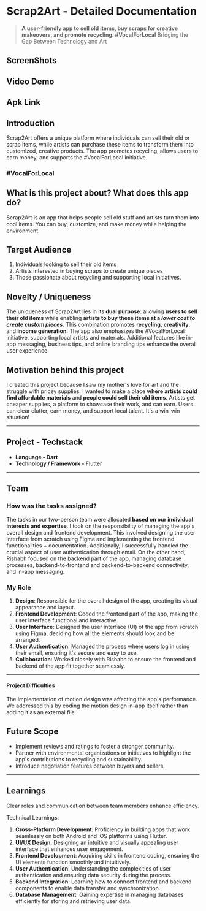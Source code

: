 # Scrap2Art - Detailed Documentation

> **A user-friendly app to sell old items, buy scraps for creative makeovers, and promote recycling. #VocalForLocal**
> Bridging the Gap Between Technology and Art
## ScreenShots
## Video Demo 
## Apk Link

## Introduction

Scrap2Art offers a unique platform where individuals can sell their old or scrap items, while artists can purchase these items to transform them into customized, creative products. The app promotes recycling, allows users to earn money, and supports the #VocalForLocal initiative.

### #VocalForLocal

## What is this project about? What does this app do?

Scrap2Art is an app that helps people sell old stuff and artists turn them into cool items. You can buy, customize, and make money while helping the environment.

## Target Audience

1. Individuals looking to sell their old items
2. Artists interested in buying scraps to create unique pieces
3. Those passionate about recycling and supporting local initiatives.

## Novelty / Uniqueness

The uniqueness of Scrap2Art lies in its **dual purpose**: allowing **users to sell their old items** while enabling **artists to buy these items at a *lower cost to create custom pieces***. This combination promotes **recycling**, **creativity**, and **income generation**. The app also emphasizes the #VocalForLocal initiative, supporting local artists and materials. Additional features like in-app messaging, business tips, and online branding tips enhance the overall user experience.

## Motivation behind this project

I created this project because I saw my mother's love for art and the struggle with pricey supplies. I wanted to make a place **where artists could find affordable materials** and **people could sell their old items**. Artists get cheaper supplies, a platform to showcase their work, and can earn. Users can clear clutter, earn money, and support local talent. It's a win-win situation!

---

## Project - Techstack

- **Language - Dart**
- **Technology / Framework -** Flutter

---

## Team

### How was the tasks assigned?

The tasks in our two-person team were allocated **based on our individual interests and expertise**. I took on the responsibility of managing the app's overall design and frontend development. This involved designing the user interface from scratch using Figma and implementing the frontend functionalities + documentation. Additionally, I successfully handled the crucial aspect of user authentication through email. On the other hand, Rishabh focused on the backend part of the app, managing database processes, backend-to-frontend and backend-to-backend connectivity, and in-app messaging.

### My Role

1. **Design**: Responsible for the overall design of the app, creating its visual appearance and layout.
2. **Frontend Development**: Coded the frontend part of the app, making the user interface functional and interactive.
3. **User Interface**: Designed the user interface (UI) of the app from scratch using Figma, deciding how all the elements should look and be arranged.
4. **User Authentication**: Managed the process where users log in using their email, ensuring it's secure and easy to use.
5. **Collaboration**: Worked closely with Rishabh to ensure the frontend and backend of the app fit together seamlessly.

---


#### Project Difficulties

The implementation of motion design was affecting the app's performance. We addressed this by coding the motion design in-app itself rather than adding it as an external file.


## Future Scope

- Implement reviews and ratings to foster a stronger community.
- Partner with environmental organizations or initiatives to highlight the app's contributions to recycling and sustainability.
- Introduce negotiation features between buyers and sellers.

---

## Learnings

Clear roles and communication between team members enhance efficiency.

Technical Learnings:

1. **Cross-Platform Development**: Proficiency in building apps that work seamlessly on both Android and iOS platforms using Flutter.
2. **UI/UX Design**: Designing an intuitive and visually appealing user interface that enhances user engagement.
3. **Frontend Development**: Acquiring skills in frontend coding, ensuring the UI elements function smoothly and intuitively.
4. **User Authentication**: Understanding the complexities of user authentication and ensuring data security during the process.
5. **Backend Integration**: Learning how to connect frontend and backend components to enable data transfer and synchronization.
6. **Database Management**: Gaining expertise in managing databases efficiently for storing and retrieving user data.
